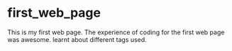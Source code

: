 # first_web_page
This is my first web page. The experience of coding for the first web page was awesome. learnt about different tags used.
